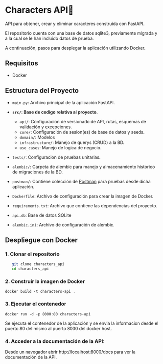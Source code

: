 # Characters API🤖

API para obtener, crear y eliminar caracteres construida con FastAPI.

El repositorio cuenta con una base de datos sqlite3, previamente migrada y a la cual se le han incluido datos de prueba.

A continuación, pasos para desplegar la aplicación utilizando Docker.

## Requisitos

- Docker

## Estructura del Proyecto

- `main.py`: Archivo principal de la aplicación FastAPI.
- **`src/`: Base de codigo relativa al proyecto.**

  - `api/`: Configuracion de versionado de API, rutas, esquemas de validación y excepciones.
  - `core/`: Configuración de sesion(es) de base de datos y seeds.
  - `domain/`: Modelos
  - `infrastructure/`: Manejo de querys (CRUD) a la BD.
  - `use_cases`: Manejo de logica de negocio.
- `tests/`: Configuracion de pruebas unitarias.
- `alembic/`: Carpeta de alembic para manejo y almacenamiento historico de migraciones de la BD.
- `postman/`: Contiene colección de [Postman](https://www.postman.com/downloads/) para pruebas desde dicha aplicación.
- `Dockerfile`: Archivo de configuración para crear la imagen de Docker.
- `requirements.txt`: Archivo que contiene las dependencias del proyecto.
- `api.db`: Base de datos SQLite
- `alembic.ini`: Archivo de configuración de alembic.

## Despliegue con Docker

### 1. **Clonar el repositorio**

```bash
   git clone characters_api
   cd characters_api
```

### 2. **Construir la imagen de Docker**

```
docker build -t characters-api .
```

### 3. **Ejecutar el contenedor**

```
docker run -d -p 8000:80 characters-api
```

Se ejecuta el contenedor de la aplicación y se envia la informacion desde el puerto 80 del mismo al puerto 8000 del docker host.

### 4. **Acceder a la documentación de la API:**

Desde un navegador abrir http://localhost:8000/docs para ver la documentación de la API.
